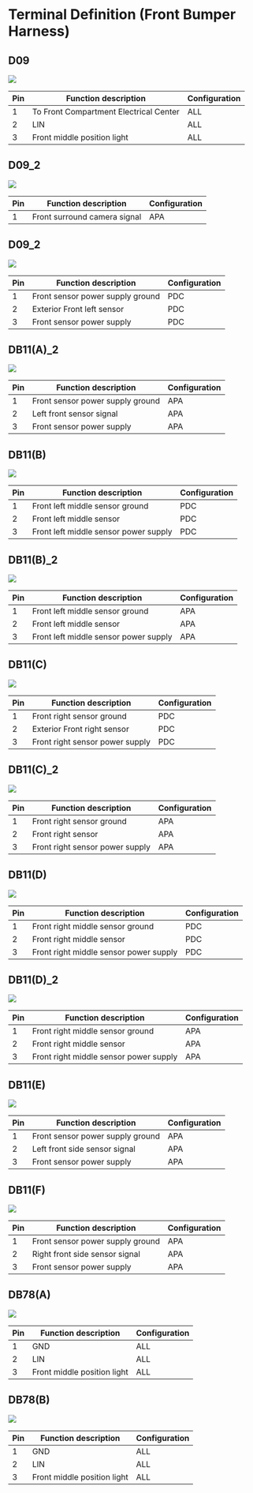 # Terminal Definition (Front Bumper Harness)

## D09
![](../res/5/G076688.svg)

| Pin | Function description | Configuration |
| ----------- | ----------- | ----------- |
|1|To Front Compartment Electrical Center|ALL|
|2|LIN|ALL|
|3|Front middle position light|ALL|

## D09_2
![](../res/5/G076671.svg)

| Pin | Function description | Configuration |
| ----------- | ----------- | ----------- |
|1|Front surround camera signal|APA|

## D09_2
![](../res/5/G076691.svg)

| Pin | Function description | Configuration |
| ----------- | ----------- | ----------- |
|1|Front sensor power supply ground|PDC|
|2|Exterior Front left sensor|PDC|
|3|Front sensor power supply|PDC|

## DB11(A)_2
![](../res/5/G076694.svg)

| Pin | Function description | Configuration |
| ----------- | ----------- | ----------- |
|1|Front sensor power supply ground|APA|
|2|Left front sensor signal|APA|
|3|Front sensor power supply|APA|

## DB11(B)
![](../res/5/G076694.svg)

| Pin | Function description | Configuration |
| ----------- | ----------- | ----------- |
|1|Front left middle sensor ground|PDC|
|2|Front left middle sensor|PDC|
|3|Front left middle sensor power supply|PDC|

## DB11(B)_2
![](../res/5/G076694.svg)

| Pin | Function description | Configuration |
| ----------- | ----------- | ----------- |
|1|Front left middle sensor ground|APA|
|2|Front left middle sensor|APA|
|3|Front left middle sensor power supply|APA|

## DB11(C)
![](../res/5/G076701.svg)

| Pin | Function description | Configuration |
| ----------- | ----------- | ----------- |
|1|Front right sensor ground|PDC|
|2|Exterior Front right sensor|PDC|
|3|Front right sensor power supply|PDC|

## DB11(C)_2
![](../res/5/G076708.svg)

| Pin | Function description | Configuration |
| ----------- | ----------- | ----------- |
|1|Front right sensor ground|APA|
|2|Front right sensor|APA|
|3|Front right sensor power supply|APA|

## DB11(D)
![](../res/5/G076709.svg)

| Pin | Function description | Configuration |
| ----------- | ----------- | ----------- |
|1|Front right middle sensor ground|PDC|
|2|Front right middle sensor|PDC|
|3|Front right middle sensor power supply|PDC|

## DB11(D)_2
![](../res/5/G076710.svg)

| Pin | Function description | Configuration |
| ----------- | ----------- | ----------- |
|1|Front right middle sensor ground|APA|
|2|Front right middle sensor|APA|
|3|Front right middle sensor power supply|APA|

## DB11(E)
![](../res/5/G076712.svg)

| Pin | Function description | Configuration |
| ----------- | ----------- | ----------- |
|1|Front sensor power supply ground|APA|
|2|Left front side sensor signal|APA|
|3|Front sensor power supply|APA|

## DB11(F)
![](../res/5/G076724.svg)

| Pin | Function description | Configuration |
| ----------- | ----------- | ----------- |
|1|Front sensor power supply ground|APA|
|2|Right front side sensor signal|APA|
|3|Front sensor power supply|APA|

## DB78(A)
![](../res/5/G076735.svg)

| Pin | Function description | Configuration |
| ----------- | ----------- | ----------- |
|1|GND|ALL|
|2|LIN|ALL|
|3|Front middle position light|ALL|

## DB78(B)
![](../res/5/G076737.svg)

| Pin | Function description | Configuration |
| ----------- | ----------- | ----------- |
|1|GND|ALL|
|2|LIN|ALL|
|3|Front middle position light|ALL|